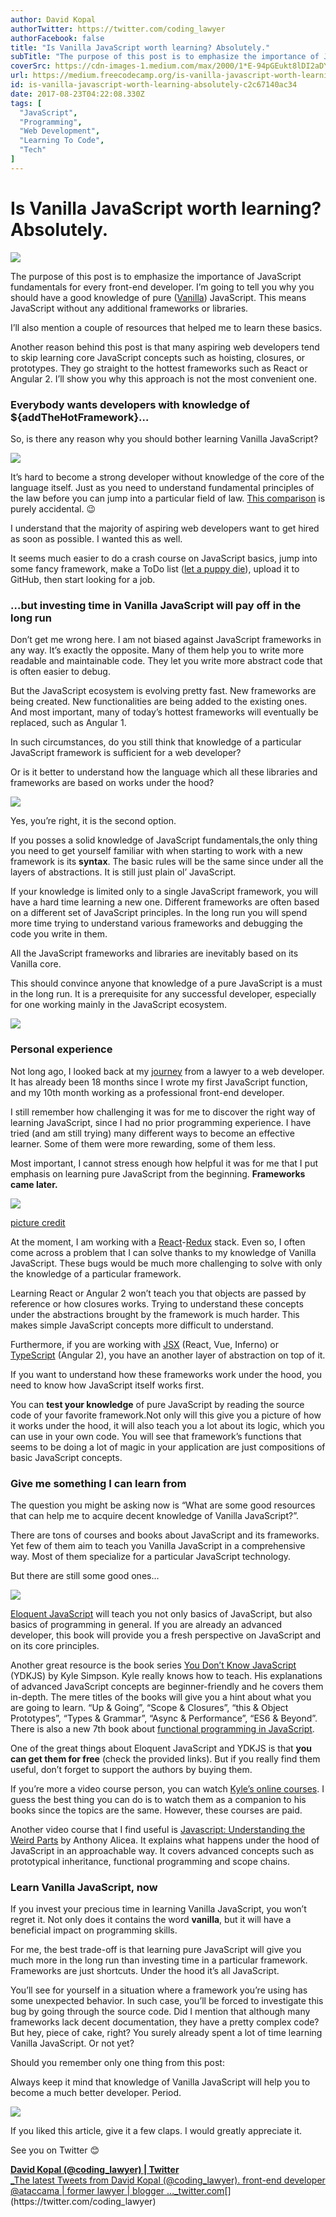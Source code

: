 ```yaml
---
author: David Kopal
authorTwitter: https://twitter.com/coding_lawyer
authorFacebook: false
title: "Is Vanilla JavaScript worth learning? Absolutely."
subTitle: "The purpose of this post is to emphasize the importance of JavaScript fundamentals for every front-end developer. I’m going to tell you w..."
coverSrc: https://cdn-images-1.medium.com/max/2000/1*E-94pGEukt8lDI2aDY3XcQ.jpeg
url: https://medium.freecodecamp.org/is-vanilla-javascript-worth-learning-absolutely-c2c67140ac34
id: is-vanilla-javascript-worth-learning-absolutely-c2c67140ac34
date: 2017-08-23T04:22:08.330Z
tags: [
  "JavaScript",
  "Programming",
  "Web Development",
  "Learning To Code",
  "Tech"
]
---
```

# Is Vanilla JavaScript worth learning? Absolutely.







![](https://cdn-images-1.medium.com/max/2000/1*E-94pGEukt8lDI2aDY3XcQ.jpeg)







The purpose of this post is to emphasize the importance of JavaScript fundamentals for every front-end developer. I’m going to tell you why you should have a good knowledge of pure ([Vanilla](https://en.wikipedia.org/wiki/Vanilla_software)) JavaScript. This means JavaScript without any additional frameworks or libraries.

I’ll also mention a couple of resources that helped me to learn these basics.

Another reason behind this post is that many aspiring web developers tend to skip learning core JavaScript concepts such as hoisting, closures, or prototypes. They go straight to the hottest frameworks such as React or Angular 2\. I’ll show you why this approach is not the most convenient one.

### Everybody wants developers with knowledge of ${addTheHotFramework}…

So, is there any reason why you should bother learning Vanilla JavaScript?



![](https://cdn-images-1.medium.com/max/1600/1*eTO0IHM6_MyCNIvBOLp7ag.jpeg)



It’s hard to become a strong developer without knowledge of the core of the language itself. Just as you need to understand fundamental principles of the law before you can jump into a particular field of law. [This comparison](https://ideas.ataccama.com/i-stopped-being-a-lawyer-became-a-developer-and-its-awesome-5311e8d74882) is purely accidental. 😉

I understand that the majority of aspiring web developers want to get hired as soon as possible. I wanted this as well.

It seems much easier to do a crash course on JavaScript basics, jump into some fancy framework, make a ToDo list ([let a puppy die](https://medium.freecodecamp.com/every-time-you-build-a-to-do-list-app-a-puppy-dies-505b54637a5d)), upload it to GitHub, then start looking for a job.

### …but investing time in Vanilla JavaScript will pay off in the long run

Don’t get me wrong here. I am not biased against JavaScript frameworks in any way. It’s exactly the opposite. Many of them help you to write more readable and maintainable code. They let you write more abstract code that is often easier to debug.

But the JavaScript ecosystem is evolving pretty fast. New frameworks are being created. New functionalities are being added to the existing ones. And most important, many of today’s hottest frameworks will eventually be replaced, such as Angular 1.

In such circumstances, do you still think that knowledge of a particular JavaScript framework is sufficient for a web developer?

Or is it better to understand how the language which all these libraries and frameworks are based on works under the hood?



![](https://cdn-images-1.medium.com/max/1600/1*wQgXQXDwZe_3f1br1HcHcA.jpeg)

Yes, you’re right, it is the second option.



If you posses a solid knowledge of JavaScript fundamentals,the only thing you need to get yourself familiar with when starting to work with a new framework is its **syntax**. The basic rules will be the same since under all the layers of abstractions. It is still just plain ol’ JavaScript.

If your knowledge is limited only to a single JavaScript framework, you will have a hard time learning a new one. Different frameworks are often based on a different set of JavaScript principles. In the long run you will spend more time trying to understand various frameworks and debugging the code you write in them.

All the JavaScript frameworks and libraries are inevitably based on its Vanilla core.

This should convince anyone that knowledge of a pure JavaScript is a must in the long run. It is a prerequisite for any successful developer, especially for one working mainly in the JavaScript ecosystem.



![](https://cdn-images-1.medium.com/max/1600/1*UkL0I2o1GDdXGUMPecxY7g.jpeg)



### Personal experience

Not long ago, I looked back at my [journey](https://ideas.ataccama.com/i-stopped-being-a-lawyer-became-a-developer-and-its-awesome-5311e8d74882#.v3xurb9v5) from a lawyer to a web developer. It has already been 18 months since I wrote my first JavaScript function, and my 10th month working as a professional front-end developer.

I still remember how challenging it was for me to discover the right way of learning JavaScript, since I had no prior programming experience. I have tried (and am still trying) many different ways to become an effective learner. Some of them were more rewarding, some of them less.

Most important, I cannot stress enough how helpful it was for me that I put emphasis on learning pure JavaScript from the beginning. **Frameworks came later.**



![](https://cdn-images-1.medium.com/max/1600/1*ixM8cuSIabPQ5Wlj0rgsVQ.jpeg)

[picture credit](https://www.keepcalm-o-matic.co.uk/p/keep-calm-and-learn-javascript/)



At the moment, I am working with a [React](https://facebook.github.io/react/)-[Redux](http://redux.js.org/) stack. Even so, I often come across a problem that I can solve thanks to my knowledge of Vanilla JavaScript. These bugs would be much more challenging to solve with only the knowledge of a particular framework.

Learning React or Angular 2 won’t teach you that objects are passed by reference or how closures works. Trying to understand these concepts under the abstractions brought by the framework is much harder. This makes simple JavaScript concepts more difficult to understand.

Furthermore, if you are working with [JSX](https://facebook.github.io/react/docs/jsx-in-depth.html) (React, Vue, Inferno) or [TypeScript](https://www.typescriptlang.org/) (Angular 2), you have an another layer of abstraction on top of it.

If you want to understand how these frameworks work under the hood, you need to know how JavaScript itself works first.

You can **test your knowledge** of pure JavaScript by reading the source code of your favorite framework.Not only will this give you a picture of how it works under the hood, it will also teach you a lot about its logic, which you can use in your own code. You will see that framework’s functions that seems to be doing a lot of magic in your application are just compositions of basic JavaScript concepts.

### Give me something I can learn from

The question you might be asking now is “What are some good resources that can help me to acquire decent knowledge of Vanilla JavaScript?”.

There are tons of courses and books about JavaScript and its frameworks. Yet few of them aim to teach you Vanilla JavaScript in a comprehensive way. Most of them specialize for a particular JavaScript technology.

But there are still some good ones…



![](https://cdn-images-1.medium.com/max/1600/1*xPqexrgvo6HsgWM28Bw1-Q.jpeg)



[Eloquent JavaScript](http://eloquentjavascript.net/) will teach you not only basics of JavaScript, but also basics of programming in general. If you are already an advanced developer, this book will provide you a fresh perspective on JavaScript and on its core principles.

Another great resource is the book series [You Don’t Know JavaScript](https://github.com/getify/You-Dont-Know-JS) (YDKJS) by Kyle Simpson. Kyle really knows how to teach. His explanations of advanced JavaScript concepts are beginner-friendly and he covers them in-depth. The mere titles of the books will give you a hint about what you are going to learn. “Up & Going”, “Scope & Closures”, “this & Object Prototypes”, “Types & Grammar”, “Async & Performance”, “ES6 & Beyond”. There is also a new 7th book about [functional programming in JavaScript](https://github.com/getify/Functional-Light-JS).

One of the great things about Eloquent JavaScript and YDKJS is that **you can get them for free** (check the provided links). But if you really find them useful, don’t forget to support the authors by buying them.

If you’re more a video course person, you can watch [Kyle’s online courses](https://frontendmasters.com/kyle-simpson/). I guess the best thing you can do is to watch them as a companion to his books since the topics are the same. However, these courses are paid.

Another video course that I find useful is [Javascript: Understanding the Weird Parts](https://www.udemy.com/understand-javascript/) by Anthony Alicea. It explains what happens under the hood of JavaScript in an approachable way. It covers advanced concepts such as prototypical inheritance, functional programming and scope chains.

### Learn Vanilla JavaScript, now

If you invest your precious time in learning Vanilla JavaScript, you won’t regret it. Not only does it contains the word **vanilla**, but it will have a beneficial impact on programming skills.

For me, the best trade-off is that learning pure JavaScript will give you much more in the long run than investing time in a particular framework. Frameworks are just shortcuts. Under the hood it’s all JavaScript.

You’ll see for yourself in a situation where a framework you’re using has some unexpected behavior. In such case, you’ll be forced to investigate this bug by going through the source code. Did I mention that although many frameworks lack decent documentation, they have a pretty complex code? But hey, piece of cake, right? You surely already spent a lot of time learning Vanilla JavaScript. Or not yet?

Should you remember only one thing from this post:

Always keep it mind that knowledge of Vanilla JavaScript will help you to become a much better developer. Period.



![](https://cdn-images-1.medium.com/max/1600/1*-0-CNkI704V7s879GpF86w.jpeg)



If you liked this article, give it a few claps. I would greatly appreciate it.

See you on Twitter 😊

[**David Kopal (@coding_lawyer) | Twitter**  
_The latest Tweets from David Kopal (@coding_lawyer). front-end developer @ataccama | former lawyer | blogger …_twitter.com](https://twitter.com/coding_lawyer "https://twitter.com/coding_lawyer")[](https://twitter.com/coding_lawyer)








